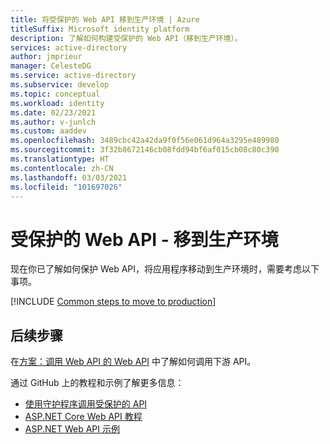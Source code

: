 ```yaml
---
title: 将受保护的 Web API 移到生产环境 | Azure
titleSuffix: Microsoft identity platform
description: 了解如何构建受保护的 Web API（移到生产环境）。
services: active-directory
author: jmprieur
manager: CelesteDG
ms.service: active-directory
ms.subservice: develop
ms.topic: conceptual
ms.workload: identity
ms.date: 02/23/2021
ms.author: v-junlch
ms.custom: aaddev
ms.openlocfilehash: 3489cbc42a42da9f0f56e061d964a3295e489980
ms.sourcegitcommit: 3f32b8672146cb08fdd94bf6af015cb08c80c390
ms.translationtype: HT
ms.contentlocale: zh-CN
ms.lasthandoff: 03/03/2021
ms.locfileid: "101697026"
---
```

# <a name="protected-web-api---move-to-production"></a>受保护的 Web API - 移到生产环境

现在你已了解如何保护 Web API，将应用程序移动到生产环境时，需要考虑以下事项。

[!INCLUDE [Common steps to move to production](../../../includes/active-directory-develop-scenarios-production.md)]

## <a name="next-steps"></a>后续步骤

在[方案：调用 Web API 的 Web API](scenario-web-api-call-api-overview.md) 中了解如何调用下游 API。


通过 GitHub 上的教程和示例了解更多信息：

- [使用守护程序调用受保护的 API](https://github.com/Azure-Samples/active-directory-dotnetcore-daemon-v2/tree/master/2-Call-OwnApi)
- [ASP.NET Core Web API 教程](https://github.com/Azure-Samples/active-directory-dotnet-native-aspnetcore-v2)
- [ASP.NET Web API 示例](https://github.com/azureadquickstarts/appmodelv2-nativeclient-dotnet)
